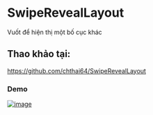 # SwipeRevealLayout
Vuốt để hiện thị một bố cục khác
## Thao khảo tại:
https://github.com/chthai64/SwipeRevealLayout
### Demo

[
![image](https://user-images.githubusercontent.com/51317017/86079124-fa57de00-bab9-11ea-8c1a-b2c1efaad3bd.png)
](url)

